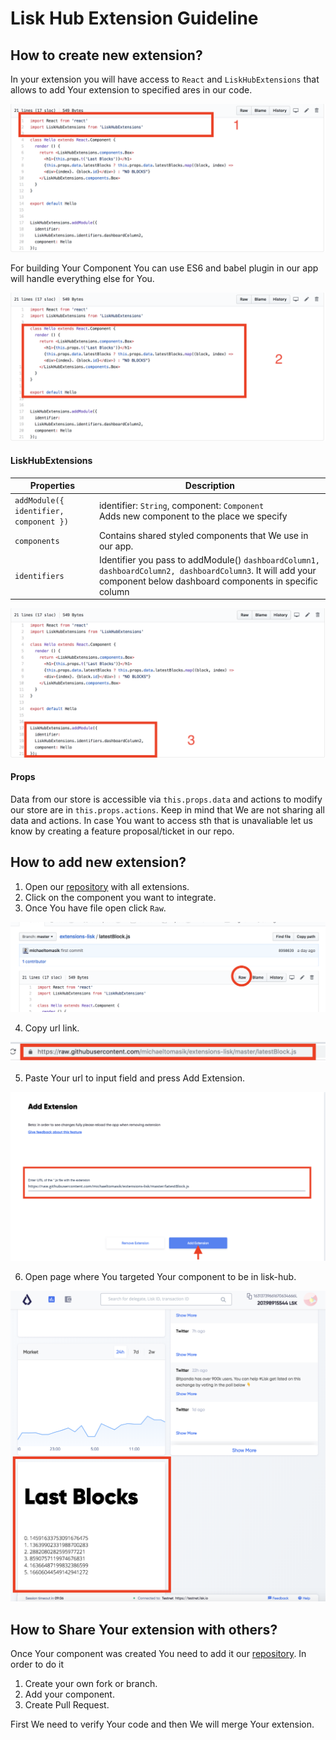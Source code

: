 # Lisk Hub Extension Guideline

## How to create new extension?
In your extension you will have access to `React` and `LiskHubExtensions` that allows to add Your extension to specified ares in our code.

![Alt text](./assets/create_extension_1.png?raw=true "Github File with extension")

For building Your Component You can use ES6 and babel plugin in our app will handle everything else for You.

![Alt text](./assets/create_extension_2.png?raw=true "Github File with extension")

#### LiskHubExtensions
| Properties          |                    Description                 |
| --------------- |---------------------------------------------|
| `addModule({ identifier, component })` | identifier: `String`, component: `Component` <br/> Adds new component to the place we specify               |
| `components`            | Contains shared styled components that We use in our app.             |
| `identifiers`            | Identifier you pass to addModule() `dashboardColumn1, dashboardColumn2, dashboardColumn3`. It will add your component below dashboard components in specific column          |

![Alt text](./assets/create_extension_3.png?raw=true "Github File with extension")

#### Props
Data from our store is accessible via `this.props.data` and actions to modify our store are in `this.props.actions`. Keep in mind that We are not sharing all data and actions. In case You want to access sth that is unavaliable let us know by creating a feature proposal/ticket in our repo.

## How to add new extension?

1. Open our [repository](https://github.com/michaeltomasik/extensions-lisk) with all extensions.
2. Click on the component you want to integrate.
3. Once You have file open click `Raw`.

![Alt text](./assets/add_extension_raw.png?raw=true "Github File with extension")

4. Copy url link.

![Alt text](./assets/add_extension_link.png?raw=true "Github raw link")

5. Paste Your url to input field and press Add Extension.

![Alt text](./assets/add_extension_page.png?raw=true "Extension page")

6. Open page where You targeted Your component to be in lisk-hub.

![Alt text](./assets/add_extension_dashboard.png?raw=true "Extension added to dashboard")

## How to Share Your extension with others?
Once Your component was created You need to add it our [repository](https://github.com/michaeltomasik/extensions-lisk). In order to do it 
1. Create your own fork or branch.
2. Add your component.
3. Create Pull Request.

First We need to verify Your code and then We will merge Your extension.


